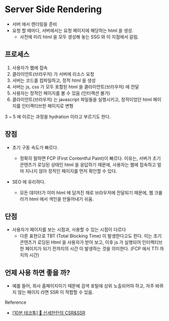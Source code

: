 # Server Side Rendering

- 서버 에서 렌더링을 준비
- 요청 할 때마다, 서버에서는 요청 페이지에 해당하는 html 을 생성.
  - 사전에 미리 html 을 모두 생성해 놓는 SSG 와 이 지점에서 갈림.

## 프로세스

1. 사용자가 웹에 접속
2. 클라이언트(브라우저) 가 서버에 리소스 요청
3. 서버는 코드를 컴파일하고, 정적 html 을 생성
4. 서버는 js, css 가 모두 포함된 html 을 클라이언트(브라우저) 에 전달
5. 사용자는 정적인 페이지를 볼 수 있음 (인터랙션 불가)
6. 클라이언트(브라우저) 는 javascript 파일들을 실행시키고, 정적이었던 html 페이지를 인터랙티브한 페이지로 변형


3 ~ 5 에 이르는 과정을 hydration 이라고 부르기도 한다.

## 장점

- 초기 구동 속도가 빠르다.

  - 정확히 말하면 FCP (First Contentful Paint)이 빠르다. 이유는, 서버가 초기 콘텐츠가 로딩된 상태인 html 을 응답하기 때문에, 사용자는 웹에 접속하고 얼마 지나지 않아 정적인 페이지를 먼저 확인할 수 있다.

- SEO 에 유리하다.

  - 모든 데이터가 이미 html 에 담겨진 채로 브라우저에 전달되기 때문에, 웹 크롤러가 html 에서 색인을 만들어내기 쉬움.

## 단점

- 사용자가 페이지를 보는 시점과, 사용할 수 있는 시점이 다르다
  - 다른 표현으로 TBT (Total Blocking Time) 이 발생한다고도 한다. 이는 초기 콘텐츠가 로딩된 Html 을 사용자가 받아 보고, 이후 js 가 실행되어 인터랙티브한 페이지가 되기 전까지의 시간 이 발생하는 것을 의미한다. (FCP 에서 TTI 까지의 시간)

## 언제 사용 하면 좋을 까?

- 예를 들어, 회사 홈페이지이기 때문에 검색 포털에 상위 노출되어야 하고, 자주 바뀌지 않는 페이지 라면 SSR 이 적합할 수 있음.

Reference

- [[10분 테코톡] 🎨 신세한탄의 CSR&SSR
  ](https://www.youtube.com/watch?v=YuqB8D6eCKE)
